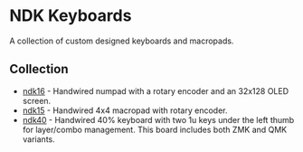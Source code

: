 # NDK Keyboards
A collection of custom designed keyboards and macropads. 

## Collection
* [ndk16](https://github.com/itskevin-zz/ndk-keyboards/tree/master/ndk16) - Handwired numpad with a rotary encoder and an 32x128 OLED screen.
* [ndk15](https://github.com/itskevin-zz/ndk-keyboards/tree/master/ndk15) - Handwired 4x4 macropad with rotary encoder.
* [ndk40](https://github.com/itskevin-zz/ndk-keyboards/tree/master/ndk40) - Handwired 40% keyboard with two 1u keys under the left thumb for layer/combo management. This board includes both ZMK and QMK variants.
